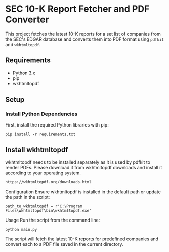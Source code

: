 # SEC 10-K Report Fetcher and PDF Converter

This project fetches the latest 10-K reports for a set list of companies from the SEC's EDGAR database and converts them into PDF format using `pdfkit` and `wkhtmltopdf`.

## Requirements

- Python 3.x
- pip
- wkhtmltopdf

## Setup

### Install Python Dependencies

First, install the required Python libraries with pip:

```
pip install -r requirements.txt
```

## Install wkhtmltopdf
wkhtmltopdf needs to be installed separately as it is used by pdfkit to render PDFs. Please download it from wkhtmltopdf downloads and install it according to your operating system.
```
https://wkhtmltopdf.org/downloads.html
```

Configuration
Ensure wkhtmltopdf is installed in the default path or update the path in the script:
```
path_to_wkhtmltopdf = r'C:\Program Files\wkhtmltopdf\bin\wkhtmltopdf.exe'
```
Usage
Run the script from the command line:

```
python main.py
```
The script will fetch the latest 10-K reports for predefined companies and convert each to a PDF file saved in the current directory.
